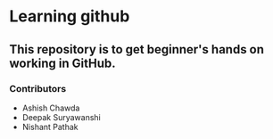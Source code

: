 # Learning github

## This repository is to get beginner's hands on working in GitHub.

### Contributors
- Ashish Chawda
- Deepak Suryawanshi
- Nishant Pathak
